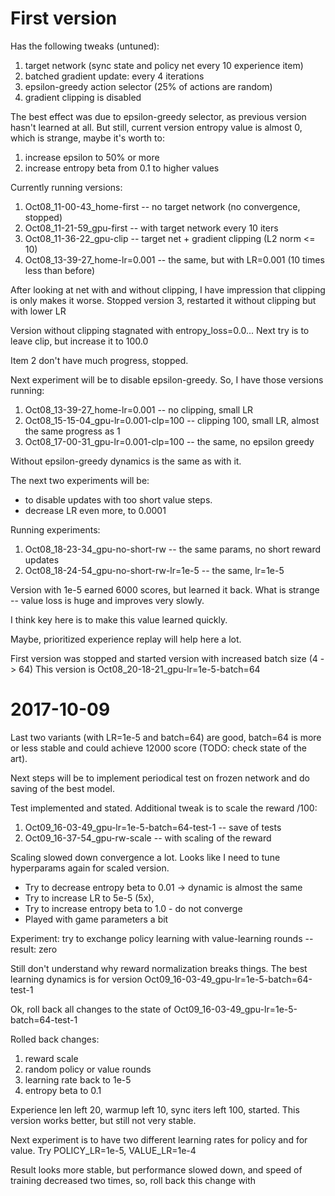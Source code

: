 # First version

Has the following tweaks (untuned):
1. target network (sync state and policy net every 10 experience item)
2. batched gradient update: every 4 iterations
3. epsilon-greedy action selector (25% of actions are random)
4. gradient clipping is disabled

The best effect was due to epsilon-greedy selector, as previous version hasn't learned at all.
But still, current version entropy value is almost 0, which is strange, maybe it's worth to:
1. increase epsilon to 50% or more
2. increase entropy beta from 0.1 to higher values

Currently running versions:
1. Oct08_11-00-43_home-first -- no target network (no convergence, stopped)
2. Oct08_11-21-59_gpu-first -- with target network every 10 iters
3. Oct08_11-36-22_gpu-clip -- target net + gradient clipping (L2 norm <= 10)
4. Oct08_13-39-27_home-lr=0.001 -- the same, but with LR=0.001 (10 times less than before)

After looking at net with and without clipping, I have impression that clipping is only makes it worse.
Stopped version 3, restarted it without clipping but with lower LR

Version without clipping stagnated with entropy_loss=0.0...
Next try is to leave clip, but increase it to 100.0

Item 2 don't have much progress, stopped.

Next experiment will be to disable epsilon-greedy. So, I have those versions running:

1. Oct08_13-39-27_home-lr=0.001 -- no clipping, small LR
2. Oct08_15-15-04_gpu-lr=0.001-clp=100 -- clipping 100, small LR, almost the same progress as 1
3. Oct08_17-00-31_gpu-lr=0.001-clp=100 -- the same, no epsilon greedy

Without epsilon-greedy dynamics is the same as with it.

The next two experiments will be:
* to disable updates with too short value steps.
* decrease LR even more, to 0.0001

Running experiments:
1. Oct08_18-23-34_gpu-no-short-rw -- the same params, no short reward updates
2. Oct08_18-24-54_gpu-no-short-rw-lr=1e-5 -- the same, lr=1e-5

Version with 1e-5 earned 6000 scores, but learned it back. What is strange -- value loss is huge and improves very slowly.

I think key here is to make this value learned quickly.

Maybe, prioritized experience replay will help here a lot.

First version was stopped and started version with increased batch size (4 -> 64)
This version is Oct08_20-18-21_gpu-lr=1e-5-batch=64

# 2017-10-09

Last two variants (with LR=1e-5 and batch=64) are good, batch=64 is more or less stable and 
could achieve 12000 score (TODO: check state of the art).

Next steps will be to implement periodical test on frozen network and do saving of the best model.

Test implemented and stated. Additional tweak is to scale the reward /100:
1. Oct09_16-03-49_gpu-lr=1e-5-batch=64-test-1 -- save of tests
2. Oct09_16-37-54_gpu-rw-scale -- with scaling of the reward

Scaling slowed down convergence a lot. Looks like I need to tune hyperparams again for scaled version.

* Try to decrease entropy beta to 0.01 -> dynamic is almost the same
* Try to increase LR to 5e-5 (5x),
* Try to increase entropy beta to 1.0 - do not converge
* Played with game parameters a bit

Experiment:
try to exchange policy learning with value-learning rounds -- result: zero

Still don't understand why reward normalization breaks things. The best learning dynamics is for version 
Oct09_16-03-49_gpu-lr=1e-5-batch=64-test-1

Ok, roll back all changes to the state of Oct09_16-03-49_gpu-lr=1e-5-batch=64-test-1

Rolled back changes:
1. reward scale
2. random policy or value rounds
3. learning rate back to 1e-5
4. entropy beta to 0.1

Experience len left 20, warmup left 10, sync iters left 100, started.
This version works better, but still not very stable.

Next experiment is to have two different learning rates for policy and for value.
Try POLICY_LR=1e-5, VALUE_LR=1e-4 

Result looks more stable, but performance slowed down, and speed of training decreased two times, so, roll back this 
change with  
